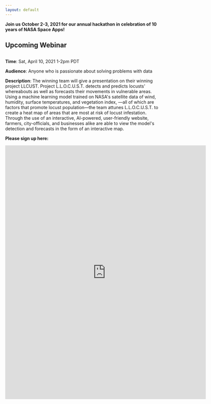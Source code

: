 ```yaml
---
layout: default
---
```


<p><strong>Join us October 2-3, 2021 for our annual hackathon in celebration of 10 years of NASA Space Apps!</strong></p>

<h2>Upcoming Webinar</h2>
<img class="alignnone size-full wp-image-4113" src="https://www.nova77.org/wp-content/uploads/2021/03/kevin_yang.png" alt=""  />

<p><strong>Time</strong>: Sat, April 10, 2021 1-2pm PDT</p>
<p><strong>Audience</strong>: Anyone who is passionate about solving problems with data</p>
<p><strong>Description</strong>: The winning team will give a presentation on their winning project LLCUST. Project L.L.O.C.U.S.T. detects and predicts locusts' whereabouts as well as forecasts their movements in vulnerable areas. Using a machine learning model trained on NASA's satellite data of wind, humidity, surface temperatures, and vegetation index, —all of which are factors that promote locust population—the team attunes L.L.O.C.U.S.T. to create a heat map of areas that are most at risk of locust infestation. Through the use of an interactive, AI-powered, user-friendly website, farmers, city-officials, and businesses alike are able to view the model's detection and forecasts in the form of an interactive map.</p>

<p><strong>Please sign up here:</strong></p>
<iframe src="https://docs.google.com/forms/d/e/1FAIpQLSenKWAQu0mgPfiCdKKvRVgUZxrU934XHfNk4YfFrwDfk0PToQ/viewform?embedded=true" width="640" height="811" frameborder="0" marginwidth="0" marginheight="0">Loading…</iframe>
